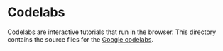 # Codelabs

Codelabs are interactive tutorials that run in the browser. This directory contains the source files for
the [Google codelabs](https://github.com/googlecodelabs/tools).
